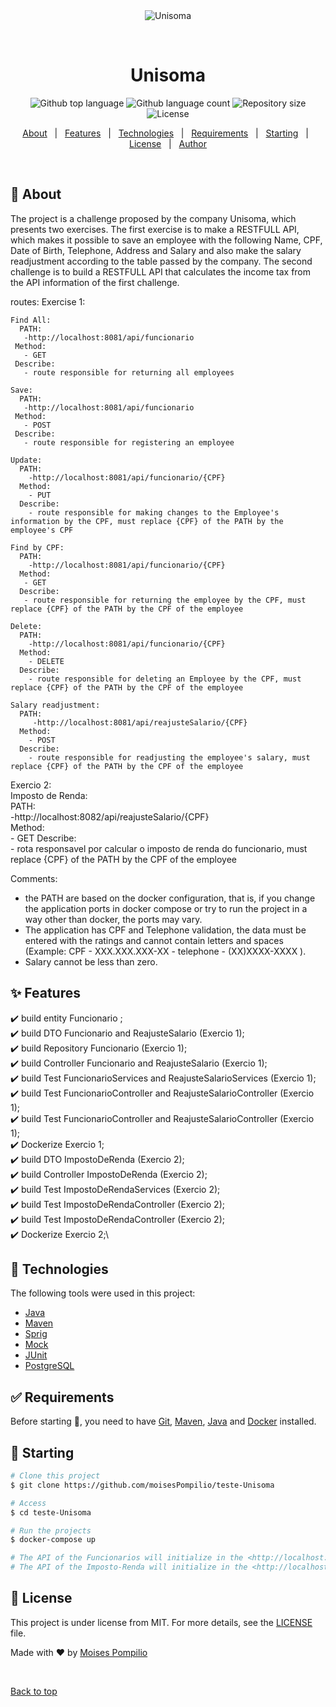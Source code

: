 <div align="center" id="top"> 
  <img src="https://i.ytimg.com/vi/m_l-8lEjYk8/maxresdefault.jpg" alt="Unisoma" />

  &#xa0;

  <!-- <a href="https://unisoma.netlify.app">Demo</a> -->
</div>

<h1 align="center">Unisoma</h1>

<p align="center">
  <img alt="Github top language" src="https://img.shields.io/github/languages/top/moisesPompilio/teste-Unisoma?color=56BEB8">

  <img alt="Github language count" src="https://img.shields.io/github/languages/count/moisesPompilio/teste-Unisoma?color=56BEB8">

  <img alt="Repository size" src="https://img.shields.io/github/repo-size/moisesPompilio/teste-Unisoma?color=56BEB8">

  <img alt="License" src="https://img.shields.io/github/license/moisesPompilio/teste-Unisoma?color=56BEB8">

  <!-- <img alt="Github issues" src="https://img.shields.io/github/issues/moisesPompilio/teste-Unisoma?color=56BEB8" /> -->

  <!-- <img alt="Github forks" src="https://img.shields.io/github/forks/moisesPompilio/teste-Unisoma?color=56BEB8" /> -->

  <!-- <img alt="Github stars" src="https://img.shields.io/github/stars/moisesPompilio/teste-Unisoma?color=56BEB8" /> -->
</p>

<!-- Status -->

<!-- <h4 align="center"> 
	🚧  Unisoma 🚀 Under construction...  🚧
</h4> 

<hr> -->

<p align="center">
  <a href="#dart-about">About</a> &#xa0; | &#xa0; 
  <a href="#sparkles-features">Features</a> &#xa0; | &#xa0;
  <a href="#rocket-technologies">Technologies</a> &#xa0; | &#xa0;
  <a href="#white_check_mark-requirements">Requirements</a> &#xa0; | &#xa0;
  <a href="#checkered_flag-starting">Starting</a> &#xa0; | &#xa0;
  <a href="#memo-license">License</a> &#xa0; | &#xa0;
  <a href="https://github.com/moisesPompilio" target="_blank">Author</a>
</p>

<br>

## :dart: About ##

The project is a challenge proposed by the company Unisoma, which presents two exercises. The first exercise is to make a RESTFULL API, which makes it possible to save an employee with the following Name, CPF, Date of Birth, Telephone, Address and Salary and also make the salary readjustment according to the table passed by the company. The second challenge is to build a RESTFULL API that calculates the income tax from the API information of the first challenge.

routes:
  Exercise 1:

    Find All:
      PATH:
       -http://localhost:8081/api/funcionario
     Method:
       - GET
     Describe:
       - route responsible for returning all employees

    Save:
      PATH:
       -http://localhost:8081/api/funcionario
     Method:
       - POST
     Describe:
       - route responsible for registering an employee

    Update:
      PATH:
        -http://localhost:8081/api/funcionario/{CPF}
      Method:
        - PUT
      Describe:
        - route responsible for making changes to the Employee's information by the CPF, must replace {CPF} of the PATH by the employee's CPF

    Find by CPF:
      PATH:
        -http://localhost:8081/api/funcionario/{CPF}
      Method:
       - GET
      Describe:
       - route responsible for returning the employee by the CPF, must replace {CPF} of the PATH by the CPF of the employee

    Delete:
      PATH:
        -http://localhost:8081/api/funcionario/{CPF}
      Method:
        - DELETE
      Describe:
        - route responsible for deleting an Employee by the CPF, must replace {CPF} of the PATH by the CPF of the employee

    Salary readjustment:
      PATH:
         -http://localhost:8081/api/reajusteSalario/{CPF}
      Method:
        - POST
      Describe:
        - route responsible for readjusting the employee's salary, must replace {CPF} of the PATH by the CPF of the employee

  Exercio 2:\
    Imposto de Renda:\
      PATH:\
         -http://localhost:8082/api/reajusteSalario/{CPF}\
      Method:\
        - GET
      Describe:\
        - rota responsavel por calcular o imposto de renda do funcionario, must replace {CPF} of the PATH by the CPF of the employee


Comments:
- the PATH are based on the docker configuration, that is, if you change the application ports in docker compose or try to run the project in a way other than docker, the ports may vary.
- The application has CPF and Telephone validation, the data must be entered with the ratings and cannot contain letters and spaces (Example: CPF - XXX.XXX.XXX-XX - telephone - (XX)XXXX-XXXX ).
- Salary cannot be less than zero.


## :sparkles: Features ##

:heavy_check_mark: build  entity Funcionario ;\
:heavy_check_mark: build  DTO Funcionario and ReajusteSalario (Exercio 1);\
:heavy_check_mark: build  Repository Funcionario (Exercio 1);\
:heavy_check_mark: build  Controller Funcionario and ReajusteSalario (Exercio 1);\
:heavy_check_mark: build  Test FuncionarioServices and ReajusteSalarioServices (Exercio 1);\
:heavy_check_mark: build  Test FuncionarioController and ReajusteSalarioController (Exercio 1);\
:heavy_check_mark: build  Test FuncionarioController and ReajusteSalarioController (Exercio 1);\
:heavy_check_mark: Dockerize  Exercio 1;\
:heavy_check_mark: build  DTO ImpostoDeRenda (Exercio 2);\
:heavy_check_mark: build  Controller ImpostoDeRenda (Exercio 2);\
:heavy_check_mark: build  Test ImpostoDeRendaServices (Exercio 2);\
:heavy_check_mark: build  Test ImpostoDeRendaController (Exercio 2);\
:heavy_check_mark: build  Test ImpostoDeRendaController (Exercio 2);\
:heavy_check_mark: Dockerize  Exercio 2;\


## :rocket: Technologies ##

The following tools were used in this project:

- [Java](https://www.java.com/)
- [Maven](https://maven.apache.org/)
- [Sprig](https://spring.io/)
- [Mock](https://site.mockito.org/)
- [JUnit](https://junit.org/)
- [PostgreSQL](https://www.postgresql.org/)

## :white_check_mark: Requirements ##

Before starting :checkered_flag:, you need to have [Git](https://git-scm.com), [Maven](https://maven.apache.org/), [Java](https://www.java.com/) and [Docker](https://www.docker.com/) installed.

## :checkered_flag: Starting ##

```bash
# Clone this project
$ git clone https://github.com/moisesPompilio/teste-Unisoma

# Access
$ cd teste-Unisoma

# Run the projects
$ docker-compose up

# The API of the Funcionarios will initialize in the <http://localhost:8081>
# The API of the Imposto-Renda will initialize in the <http://localhost:8082>
```

## :memo: License ##

This project is under license from MIT. For more details, see the [LICENSE](LICENSE.md) file.


Made with :heart: by <a href="https://github.com/moisesPompilio" target="_blank">Moises Pompilio</a>

&#xa0;

<a href="#top">Back to top</a>
